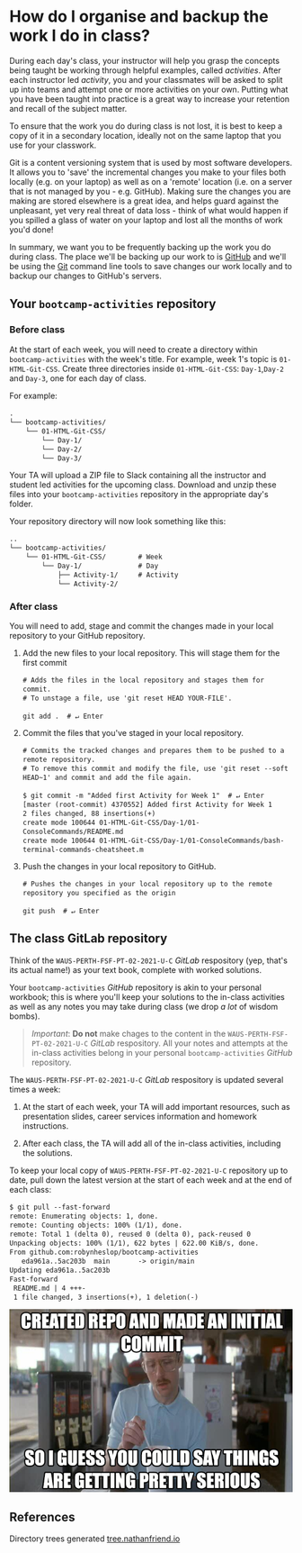 # How do I organise and backup the work I do in class?

During each day's class, your instructor will help you grasp the concepts being taught be working through helpful examples, called _activities_. After each instructor led _activity_, you and your classmates will be asked to split up into teams and attempt one or more activities on your own. Putting what you have been taught into practice is a great way to increase your retention and recall of the subject matter.

To ensure that the work you do during class is not lost, it is best to keep a copy of it in a secondary location, ideally not on the same laptop that you use for your classwork.

Git is a content versioning system that is used by most software developers. It allows you to 'save' the incremental changes you make to your files both locally (e.g. on your laptop) as well as on a 'remote' location (i.e. on a server that is not managed by you - e.g. GitHub). Making sure the changes you are making are stored elsewhere is a great idea, and helps guard against the unpleasant, yet very real threat of data loss - think of what would happen if you spilled a glass of water on your laptop and lost all the months of work you'd done!

In summary, we want you to be frequently backing up the work you do during class. The place we'll be backing up our work to is [GitHub](https://github.com/) and we'll be using the [Git](https://git-scm.com/) command line tools to save changes our work locally and to backup our changes to GitHub's servers.

## Your `bootcamp-activities` repository

### Before class

At the start of each week, you will need to create a directory within `bootcamp-activities` with the week's title. For example, week 1's topic is `01-HTML-Git-CSS`. Create three directories inside `01-HTML-Git-CSS`: `Day-1`,`Day-2` and `Day-3`, one for each day of class.

For example:

```console
.
└── bootcamp-activities/
    └── 01-HTML-Git-CSS/ 
        └── Day-1/
        └── Day-2/
        └── Day-3/
```

Your TA will upload a ZIP file to Slack containing all the instructor and student led activities for the upcoming class. Download and unzip these files into your `bootcamp-activities` repository in the appropriate day's folder.

Your repository directory will now look something like this:

```console
..
└── bootcamp-activities/
    └── 01-HTML-Git-CSS/        # Week
        └── Day-1/              # Day
            ├── Activity-1/     # Activity
            └── Activity-2/     
```

### After class

You will need to add, stage and commit the changes made in your local repository to your GitHub repository.

1. Add the new files to your local repository. This will stage them for the first commit

   ```console
   # Adds the files in the local repository and stages them for commit.
   # To unstage a file, use 'git reset HEAD YOUR-FILE'.

   git add .  # ↵ Enter
   ```

2. Commit the files that you've staged in your local repository.

   ```console
   # Commits the tracked changes and prepares them to be pushed to a remote repository.
   # To remove this commit and modify the file, use 'git reset --soft HEAD~1' and commit and add the file again.

   $ git commit -m "Added first Activity for Week 1"  # ↵ Enter
   [master (root-commit) 4370552] Added first Activity for Week 1
   2 files changed, 88 insertions(+)
   create mode 100644 01-HTML-Git-CSS/Day-1/01-ConsoleCommands/README.md
   create mode 100644 01-HTML-Git-CSS/Day-1/01-ConsoleCommands/bash-terminal-commands-cheatsheet.m
   ```

3. Push the changes in your local repository to GitHub.

   ```console
   # Pushes the changes in your local repository up to the remote repository you specified as the origin

   git push  # ↵ Enter
   ```

## The class GitLab repository

Think of the `WAUS-PERTH-FSF-PT-02-2021-U-C` _GitLab_ respository (yep, that's its actual name!) as your text book, complete with worked solutions.

Your `bootcamp-activities` _GitHub_ repository is akin to your personal workbook; this is where you'll keep your solutions to the in-class activities as well as any notes you may take during class (we drop _a lot_ of wisdom bombs).

>*Important*: **Do not** make chages to the content in the `WAUS-PERTH-FSF-PT-02-2021-U-C` _GitLab_ respository. All your notes and attempts at the in-class activities belong in your personal `bootcamp-activities` _GitHub_ repository.

The `WAUS-PERTH-FSF-PT-02-2021-U-C` _GitLab_ respository is updated several times a week:

1. At the start of each week, your TA will add important resources, such as presentation slides, career services information and homework instructions.

2. After each class, the TA will add all of the in-class activities, including the solutions.

To keep your local copy of `WAUS-PERTH-FSF-PT-02-2021-U-C` repository up to date, pull down the latest version at the start of each week and at the end of each class:

```console
$ git pull --fast-forward
remote: Enumerating objects: 1, done.
remote: Counting objects: 100% (1/1), done.
remote: Total 1 (delta 0), reused 0 (delta 0), pack-reused 0
Unpacking objects: 100% (1/1), 622 bytes | 622.00 KiB/s, done.
From github.com:robynheslop/bootcamp-activities
   eda961a..5ac203b  main       -> origin/main
Updating eda961a..5ac203b
Fast-forward
 README.md | 4 +++-
 1 file changed, 3 insertions(+), 1 deletion(-)
```

![initial commit](./images/initial-commit.png)

## References

Directory trees generated [tree.nathanfriend.io](https://tree.nathanfriend.io/)
